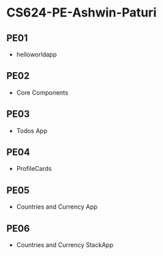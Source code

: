 # CS624-PE-Ashwin-Paturi

## PE01 
- helloworldapp

## PE02 
- Core Components

## PE03
- Todos App

## PE04
- ProfileCards

## PE05
- Countries and Currency App

## PE06
- Countries and Currency StackApp
